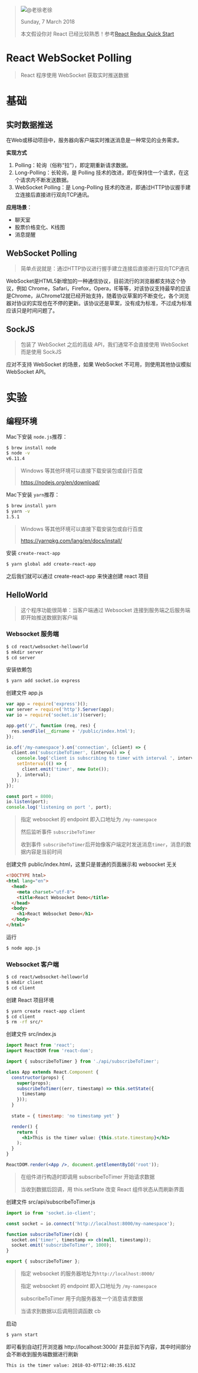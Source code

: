 > ![@老徐](http://oyiztpjzn.bkt.clouddn.com/avatar.png)老徐
>
> Sunday, 7 March 2018
>
> 本文假设你对 React 已经比较熟悉！参考[React Redux Quick Start](../react-redux-quick-start/react-redux-quick-start.md)
>

# React WebSocket Polling

> React 程序使用 WebSocket 获取实时推送数据

# 基础

## 实时数据推送

在Web或移动项目中，服务器向客户端实时推送消息是一种常见的业务需求。

**实现方式**

1. Polling：轮询（俗称“拉”），即定期重新请求数据。
2. Long-Polling：长轮询，是 Polling 技术的改进，即在保持住一个请求，在这个请求内不断发送数据。
3. WebSocket Polling：是 Long-Polling 技术的改进，即通过HTTP协议握手建立连接后直接进行双向TCP通讯。

**应用场景**：

- 聊天室
- 股票价格变化、K线图
- 消息提醒

## WebSocket Polling

> 简单点说就是：通过HTTP协议进行握手建立连接后直接进行双向TCP通讯

WebSocket是HTML5新增加的一种通信协议，目前流行的浏览器都支持这个协议，例如 Chrome，Safari，Firefox，Opera，IE等等，对该协议支持最早的应该是Chrome，从Chrome12就已经开始支持，随着协议草案的不断变化，各个浏览器对协议的实现也在不停的更新。该协议还是草案，没有成为标准，不过成为标准应该只是时间问题了。&emsp;

## SockJS

> 包装了 WebSocket 之后的高级 API，我们通常不会直接使用 WebSocket 而是使用 SockJS

应对不支持 WebSocket 的场景，如果 WebSocket 不可用，则使用其他协议模拟 WebSocket API。

# 实验

## 编程环境

Mac下安装 `node.js`推荐：

```bash
$ brew install node
$ node -v
v6.11.4
```

> Windows 等其他环境可以直接下载安装包或自行百度
>
> https://nodejs.org/en/download/

Mac下安装 `yarn`推荐：

```bash
$ brew install yarn
$ yarn -v
1.5.1
```

> Windows 等其他环境可以直接下载安装包或自行百度
>
> https://yarnpkg.com/lang/en/docs/install/

安装 `create-react-app` 

```bash
$ yarn global add create-react-app
```

之后我们就可以通过 create-react-app 来快速创建 react 项目

## HelloWorld

> 这个程序功能很简单：当客户端通过 Websocket 连接到服务端之后服务端即开始推送数据到客户端

### Websocket 服务端

```bash
$ cd react/websocket-helloworld
$ mkdir server
$ cd server
```

安装依赖包

```bash
$ yarn add socket.io express
```

创建文件 app.js

```js
var app = require('express')();
var server = require('http').Server(app);
var io = require('socket.io')(server);

app.get('/', function (req, res) {
  res.sendFile(__dirname + '/public/index.html');
});

io.of('/my-namespace').on('connection', (client) => {
  client.on('subscribeToTimer', (interval) => {
    console.log('client is subscribing to timer with interval ', interval);
    setInterval(() => {
      client.emit('timer', new Date());
    }, interval);
  });
});

const port = 8000;
io.listen(port);
console.log('listening on port ', port);
```

> 指定 websocket 的 endpoint 即入口地址为 `/my-namespace`
>
> 然后监听事件 `subscribeToTimer`
>
> 收到事件 `subscribeToTimer`后开始像客户端定时发送消息`timer`，消息的数据内容是当前时间

创建文件 public/index.html，这里只是普通的页面展示和 websocket 无关

```html
<!DOCTYPE html>
<html lang="en">
  <head>
    <meta charset="utf-8">
    <title>React Websocket Demo</title>
  </head>
  <body>
    <h1>React Websocket Demo</h1>
  </body>
</html>
```

运行

```bash
$ node app.js
```

### Websocket 客户端

```bash
$ cd react/websocket-helloworld
$ mkdir client
$ cd client
```

创建 React 项目环境

```bash
$ yarn create react-app client
$ cd client
$ rm -rf src/*
```

创建文件 src/index.js

```jsx
import React from 'react';
import ReactDOM from 'react-dom';

import { subscribeToTimer } from './api/subscribeToTimer';

class App extends React.Component {
  constructor(props) {
    super(props);
    subscribeToTimer((err, timestamp) => this.setState({
      timestamp
    }));
  }
  
  state = { timestamp: 'no timestamp yet' }

  render() {
    return (
      <h1>This is the timer value: {this.state.timestamp}</h1>
    );
  }
}

ReactDOM.render(<App />, document.getElementById('root'));
```

> 在组件进行构造时即调用 subscribeToTimer 开始请求数据
>
> 当收到数据后回调，用 this.setState 改变 React 组件状态从而刷新界面

创建文件 src/api/subscribeToTimer.js

```jsx
import io from 'socket.io-client';

const socket = io.connect('http://localhost:8000/my-namespace');

function subscribeToTimer(cb) {
  socket.on('timer', timestamp => cb(null, timestamp));
  socket.emit('subscribeToTimer', 1000);
}

export { subscribeToTimer };
```

> 指定 websocket 的服务器地址为`http://localhost:8000/`
>
> 指定 websocket 的 endpoint 即入口地址为 `/my-namespace`
>
> subscribeToTimer 用于向服务器发一个消息请求数据
>
> 当请求到数据以后调用回调函数 cb

启动

```bash
$ yarn start
```

即可看到自动打开浏览器 http://localhost:3000/ 并显示如下内容，其中时间部分会不断收到服务端数据进行刷新

```
This is the timer value: 2018-03-07T12:40:35.613Z
```